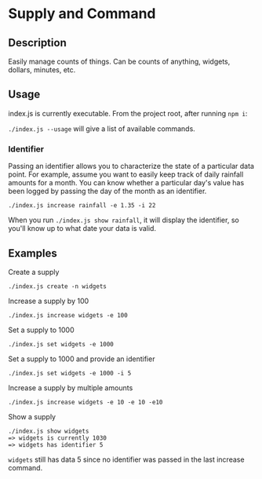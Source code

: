 # Supply and Command

## Description

Easily manage counts of things. Can be counts of anything, widgets, dollars, minutes, etc.

## Usage

index.js is currently executable. From the project root, after running `npm i`:

`./index.js --usage` will give a list of available commands.  

### Identifier
Passing an identifier allows you to characterize the state of a particular data point.
For example, assume you want to easily keep track of daily rainfall amounts for a month. You can know whether a particular day's value has been logged
by passing the day of the month as an identifier.

```./index.js increase rainfall -e 1.35 -i 22```

When you run `./index.js show rainfall`, it will display the identifier, so you'll know up to what date your data is valid.

## Examples

Create a supply
```
./index.js create -n widgets
```

Increase a supply by 100

```
./index.js increase widgets -e 100
```

Set a supply to 1000

```
./index.js set widgets -e 1000
```

Set a supply to 1000 and provide an identifier

```
./index.js set widgets -e 1000 -i 5
```

Increase a supply by multiple amounts

```
./index.js increase widgets -e 10 -e 10 -e10
```

Show a supply
```
./index.js show widgets
=> widgets is currently 1030
=> widgets has identifier 5
```

`widgets` still has data 5 since no identifier was passed in the last increase command.


